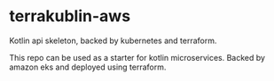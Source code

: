 # terrakublin-aws
Kotlin api skeleton, backed by kubernetes and terraform.

This repo can be used as a starter for kotlin microservices. Backed by amazon eks and deployed using terraform.
